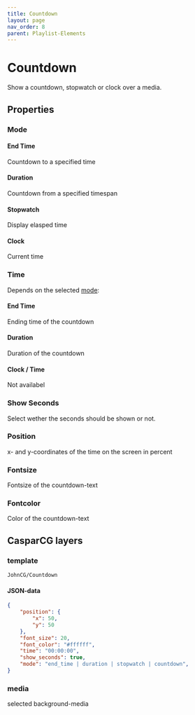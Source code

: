 ```yaml
---
title: Countdown
layout: page
nav_order: 8
parent: Playlist-Elements
---
```

# Countdown
Show a countdown, stopwatch or clock over a media.

## Properties

### Mode
#### End Time
Countdown to a specified time

#### Duration
Countdown from a specified timespan

#### Stopwatch
Display elasped time

#### Clock
Current time

### Time
Depends on the selected [mode](#mode):

#### End Time
Ending time of the countdown

#### Duration
Duration of the countdown

#### Clock / Time
Not availabel

### Show Seconds
Select wether the seconds should be shown or not.

### Position
x- and y-coordinates of the time on the screen in percent

### Fontsize
Fontsize of the countdown-text

### Fontcolor
Color of the countdown-text

## CasparCG layers

### template
`JohnCG/Countdown`

#### JSON-data
```json
{
	"position": {
		"x": 50,
		"y": 50
	},
	"font_size": 20,
	"font_color": "#ffffff",
	"time": "00:00:00",
	"show_seconds": true,
	"mode": "end_time | duration | stopwatch | countdown",
}
```

### media
selected background-media